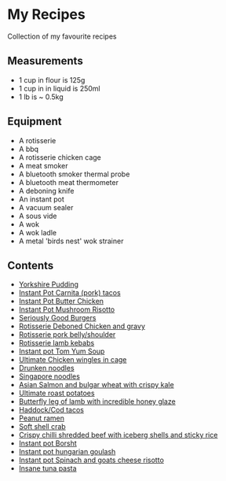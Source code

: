 # My Recipes

Collection of my favourite recipes


## Measurements

* 1 cup in flour is 125g
* 1 cup in in liquid is 250ml
* 1 lb is ~ 0.5kg

## Equipment

* A rotisserie
* A bbq
* A rotisserie chicken cage
* A meat smoker
* A bluetooth smoker thermal probe
* A bluetooth meat thermometer
* A deboning knife
* An instant pot
* A vacuum sealer
* A sous vide
* A wok
* A wok ladle
* A metal 'birds nest' wok strainer

## Contents

* [Yorkshire Pudding](yorkshire-pudding.md)
* [Instant Pot Carnita (pork) tacos](carnita-tacos-instant-pot.md)
* [Instant Pot Butter Chicken](butter-chicken-curry-instant-pot.md)
* [Instant Pot Mushroom Risotto](mushroom-risotto-instant-pot.md)
* [Seriously Good Burgers](seriously-good-burgers.md)
* [Rotisserie Deboned Chicken and gravy]()
* [Rotisserie pork belly/shoulder]()
* [Rotisserie lamb kebabs]()
* [Instant pot Tom Yum Soup]()
* [Ultimate Chicken wingles in cage]()
* [Drunken noodles]()
* [Singapore noodles]()
* [Asian Salmon and bulgar wheat with crispy kale]()
* [Ultimate roast potatoes]()
* [Butterfly leg of lamb with incredible honey glaze]()
* [Haddock/Cod tacos]()
* [Peanut ramen]()
* [Soft shell crab]()
* [Crispy chilli shredded beef with iceberg shells and sticky rice]()
* [Instant pot Borsht]()
* [Instant pot hungarian goulash]()
* [Instant pot Spinach and goats cheese risotto]()
* [Insane tuna pasta]()
